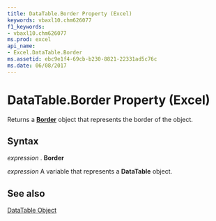 ```yaml
---
title: DataTable.Border Property (Excel)
keywords: vbaxl10.chm626077
f1_keywords:
- vbaxl10.chm626077
ms.prod: excel
api_name:
- Excel.DataTable.Border
ms.assetid: ebc9e1f4-69cb-b230-8821-22331ad5c76c
ms.date: 06/08/2017
---
```



# DataTable.Border Property (Excel)

Returns a  **[Border](Excel.Border(objec).md)** object that represents the border of the object.


## Syntax

 _expression_ . **Border**

 _expression_ A variable that represents a **DataTable** object.


## See also


[DataTable Object](Excel.DataTable(objec).md)

